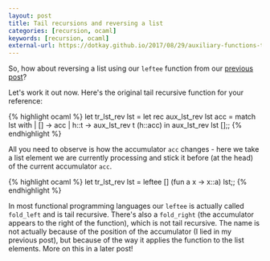 ```yaml
---
layout: post
title: Tail recursions and reversing a list
categories: [recursion, ocaml]
keywords: [recursion, ocaml]
external-url: https://dotkay.github.io/2017/08/29/auxiliary-functions-tail-recursions-and-reversing-a-list
---
```


So, how about reversing a list using our `leftee` function from our [previous post](https://dotkay.github.io/2017/08/28/more-about-auxiliary-functions-and-recursions)?

Let's work it out now. Here's the original tail recursive function for your reference: 

{% highlight ocaml %}
let tr_lst_rev lst =
  let rec aux_lst_rev lst acc =
    match lst with
    | [] -> acc
    | h::t -> aux_lst_rev t (h::acc)
  in
  aux_lst_rev lst [];;
{% endhighlight %}

All you need to observe is how the accumulator `acc` changes - here we take a list element we are currently processing and stick it before (at the head) of the current accumulator `acc`.

{% highlight ocaml %}
let tr_lst_rev lst = leftee [] (fun a x -> x::a) lst;; 
{% endhighlight %}

In most functional programming languages our `leftee` is actually called `fold_left` and is tail recursive. There's also a `fold_right` (the accumulator appears to the right of the function), which is not tail recursive. The name is not actually because of the position of the accumulator (I lied in my previous post), but because of the way it applies the function to the list elements. More on this in a later post!